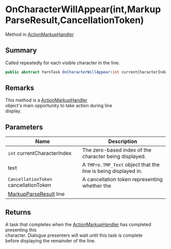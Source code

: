 # OnCharacterWillAppear(int,MarkupParseResult,CancellationToken)

Method in [ActionMarkupHandler](yarn.unity.actionmarkuphandler.md)

## Summary

Called repeatedly for each visible character in the line.

```csharp
public abstract YarnTask OnCharacterWillAppear(int currentCharacterIndex, MarkupParseResult line, CancellationToken cancellationToken);
```

## Remarks

This method is a [ActionMarkupHandler](yarn.unity.actionmarkuphandler.md)\
object's main opportunity to take action during line\
display.

## Parameters

| Name                                                       | Description                                                    |
| ---------------------------------------------------------- | -------------------------------------------------------------- |
| `int` currentCharacterIndex                                | The zero-based index of the character being displayed.         |
| text                                                       | A `TMPro.TMP_Text` object that the line is being displayed in. |
| `CancellationToken` cancellationToken                      | A cancellation token representing whether the                  |
| [MarkupParseResult](yarn.markup.markupparseresult.md) line |                                                                |

## Returns

A task that completes when the [ActionMarkupHandler](yarn.unity.actionmarkuphandler.md) has completed presenting this\
character. Dialogue presenters will wait until this task is complete\
before displaying the remainder of the line.
